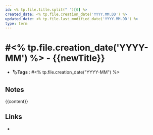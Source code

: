 ```yaml
---
id: <% tp.file.title.split(" ")[0] %>
created_date: <% tp.file.creation_date('YYYY.MM.DD') %>
updated_date: <% tp.file.last_modified_date('YYYY.MM.DD') %>
type: term
---
```


# #<% tp.file.creation_date('YYYY-MM') %> - {{newTitle}}
- **🏷️Tags** :  #<% tp.file.creation_date("YYYY-MM") %>  

## Notes
{{content}}
## Links
- 